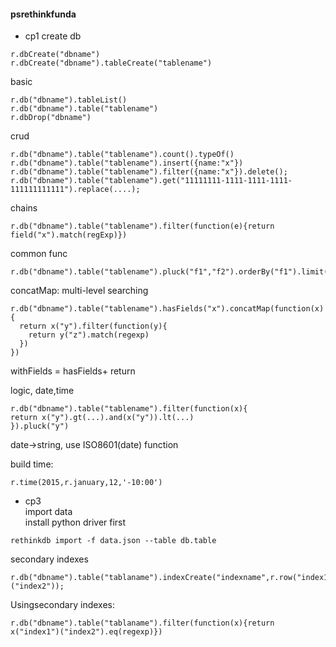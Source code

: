 #### psrethinkfunda
- cp1
create db
```
r.dbCreate("dbname")
r.dbCreate("dbname").tableCreate("tablename")
```

basic
```
r.db("dbname").tableList()
r.db("dbname").table("tablename")
r.dbDrop("dbname")
```

crud
```
r.db("dbname").table("tablename").count().typeOf()
r.db("dbname").table("tablename").insert({name:"x"})
r.db("dbname").table("tablename").filter({name:"x"}).delete();
r.db("dbname").table("tablename").get("11111111-1111-1111-1111-111111111111").replace(....);
```

chains
```
r.db("dbname").table("tablename").filter(function(e){return field("x").match(regExp)})
```

common func
```
r.db("dbname").table("tablename").pluck("f1","f2").orderBy("f1").limit(5);
```
concatMap: multi-level searching
```
r.db("dbname").table("tablename").hasFields("x").concatMap(function(x){
  return x("y").filter(function(y){
    return y("z").match(regexp)
  })
})
```
withFields = hasFields+ return  

logic, date,time
```
r.db("dbname").table("tablename").filter(function(x){
return x("y").gt(...).and(x("y")).lt(...)
}).pluck("y")
```
date->string, use ISO8601(date) function  

build time:
```
r.time(2015,r.january,12,'-10:00')
```

- cp3  
import data  
install python driver first
```
rethinkdb import -f data.json --table db.table
```

secondary indexes
```
r.db("dbname").table("tablaname").indexCreate("indexname",r.row("index1")("index2"));
```
Usingsecondary indexes:
```
r.db("dbname").table("tablaname").filter(function(x){return x("index1")("index2").eq(regexp)})
```
